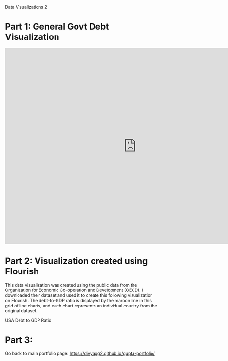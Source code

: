 Data Visualizations 2
# Part 1: General Govt Debt Visualization
<iframe src="https://data.oecd.org/chart/6gPw" width="860" height="645" style="border: 0" mozallowfullscreen="true" webkitallowfullscreen="true" allowfullscreen="true"><a href="https://data.oecd.org/chart/6gPw" target="_blank">OECD Chart: General government debt, Total, % of GDP, Annual, 2018</a></iframe>

# Part 2: Visualization created using Flourish
This data visualization was created using the public data from the Organization for Economic Co-operation and Development (OECD). I downloaded their dataset and used it to create this following visualization on Flourish. The debt-to-GDP ratio is displayed by the maroon line in this grid of line charts, and each chart represents an individual country from the original dataset.
<div class="flourish-embed flourish-chart" data-src="visualisation/5296828"><script src="https://public.flourish.studio/resources/embed.js"></script></div>

USA Debt to GDP Ratio
<div class="flourish-embed flourish-chart" data-src="visualisation/5297066"><script src="https://public.flourish.studio/resources/embed.js"></script></div>

# Part 3: 



Go back to main portfolio page: https://divyapg2.github.io/gupta-portfolio/
